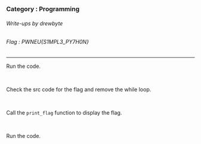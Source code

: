 ### Category : Programming
###### Write-ups by drewbyte
###### Flag : PWNEU{S1MPL3_PY7H0N}

---

Run the code.


<br>
<img src="https://github.com/drew-byte/pwneu-writeups/blob/main/00x8%20saved%20images/Pasted%20image%2020240321015824.png" alt="">
 <br>
 
 
Check the src code for the flag and remove the while loop.


<br>
<img src="https://github.com/drew-byte/pwneu-writeups/blob/main/00x8%20saved%20images/Pasted%20image%2020240321015914.png" alt="">
 <br>
 
 
Call the ``print_flag`` function to display the flag.


<br>
<img src="https://github.com/drew-byte/pwneu-writeups/blob/main/00x8%20saved%20images/Pasted%20image%2020240321020100.png" alt="">
 <br>
 
 
Run the code.


<br>
<img src="https://github.com/drew-byte/pwneu-writeups/blob/main/00x8%20saved%20images/Pasted%20image%2020240321020113.png" alt="">
 <br>
 
 